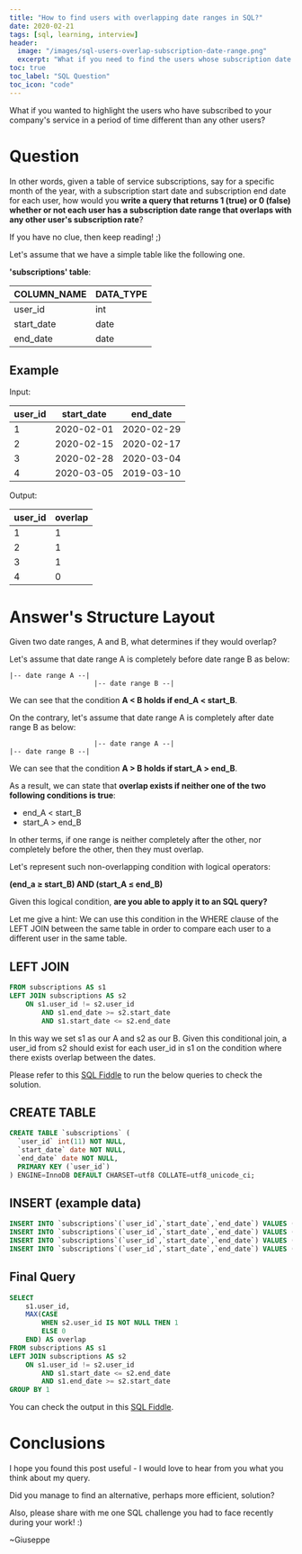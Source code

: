 ```yaml
---
title: "How to find users with overlapping date ranges in SQL?"
date: 2020-02-21
tags: [sql, learning, interview]
header:
  image: "/images/sql-users-overlap-subscription-date-range.png"
  excerpt: "What if you need to find the users whose subscription date range does not overlap with any other user's subscription date range? Here's the query for you."
toc: true
toc_label: "SQL Question"
toc_icon: "code"
---
```


What if you wanted to highlight the users who have subscribed to your company's service in a period of time different than any other users?

# Question

In other words, given a table of service subscriptions, say for a specific month of the year, with a subscription start date and subscription end date for each user, how would you **write a query that returns 1 (true) or 0 (false) whether or not each user has a subscription date range that overlaps with any other user's subscription rate**?

If you have no clue, then keep reading! ;)

Let's assume that we have a simple table like the following one.

**'subscriptions' table**:

| COLUMN_NAME   | DATA_TYPE |
|---------------|-----------|
| user_id       | int       |
| start_date    | date      |
| end_date      | date      |


## Example

Input:

| user_id | start_date | end_date   |
|---------|------------|------------|
| 1       | 2020-02-01 | 2020-02-29 |
| 2       | 2020-02-15 | 2020-02-17 |
| 3       | 2020-02-28 | 2020-03-04 |
| 4       | 2020-03-05 | 2019-03-10 |

Output:

| user_id | overlap |
|---------|---------|
| 1       | 1       |
| 2       | 1       |
| 3       | 1       |
| 4       | 0       |


# Answer's Structure Layout

Given two date ranges, A and B, what determines if they would overlap?

Let's assume that date range A is completely before date range B as below:

    |-- date range A --|
                         |-- date range B --|

We can see that the condition **A < B holds if end_A < start_B**.

On the contrary, let's assume that date range A is completely after date range B as below:

                         |-- date range A --|
    |-- date range B --|

We can see that the condition **A > B holds if start_A > end_B**.

As a result, we can state that **overlap exists if neither one of the two following conditions is true**:
- end_A < start_B
- start_A > end_B

In other terms, if one range is neither completely after the other, nor completely before the other, then they must overlap.

Let's represent such non-overlapping condition with logical operators:

**(end_a ≥ start_B) AND (start_A ≤ end_B)**

Given this logical condition, **are you able to apply it to an SQL query?**

Let me give a hint: We can use this condition in the WHERE clause of the LEFT JOIN between the same table in order to compare each user to a different user in the same table.


## LEFT JOIN

```sql
FROM subscriptions AS s1
LEFT JOIN subscriptions AS s2
    ON s1.user_id != s2.user_id
        AND s1.end_date >= s2.start_date
        AND s1.start_date <= s2.end_date
```

In this way we set s1 as our A and s2 as our B. Given this conditional join, a user_id from s2 should exist for each
user_id in s1 on the condition where there exists overlap between the dates.

Please refer to this [SQL Fiddle](http://sqlfiddle.com/#!9/d17c8/1) to run the below queries to check the solution.

## CREATE TABLE

```sql
CREATE TABLE `subscriptions` (
  `user_id` int(11) NOT NULL,
  `start_date` date NOT NULL,
  `end_date` date NOT NULL,
  PRIMARY KEY (`user_id`)
) ENGINE=InnoDB DEFAULT CHARSET=utf8 COLLATE=utf8_unicode_ci;
```

## INSERT (example data)

```sql
INSERT INTO `subscriptions`(`user_id`,`start_date`,`end_date`) VALUES (1,'2020-02-01','2020-02-29');
INSERT INTO `subscriptions`(`user_id`,`start_date`,`end_date`) VALUES (2,'2020-02-15','2020-02-17');
INSERT INTO `subscriptions`(`user_id`,`start_date`,`end_date`) VALUES (3,'2020-02-28','2020-03-04');
INSERT INTO `subscriptions`(`user_id`,`start_date`,`end_date`) VALUES (4,'2020-03-05','2020-03-10');
```

## Final Query

```sql
SELECT
    s1.user_id,
    MAX(CASE
        WHEN s2.user_id IS NOT NULL THEN 1
        ELSE 0
    END) AS overlap
FROM subscriptions AS s1
LEFT JOIN subscriptions AS s2
    ON s1.user_id != s2.user_id
        AND s1.start_date <= s2.end_date
        AND s1.end_date >= s2.start_date
GROUP BY 1
```

You can check the output in this [SQL Fiddle](http://sqlfiddle.com/#!9/d17c8/1).

# Conclusions

I hope you found this post useful - I would love to hear from you what you think about my query.

Did you manage to find an alternative, perhaps more efficient, solution?

Also, please share with me one SQL challenge you had to face recently during your work! :)

~Giuseppe
